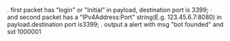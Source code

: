 . first packet has “login" or "Initial” in payload, destination port is 3399;
· and second packet has a “IPv4Address:Port" string(E.g. 123.45.6.7:8080) in payload.destination port is3399;
. output a alert with msg "bot founded" and sid 1000001
